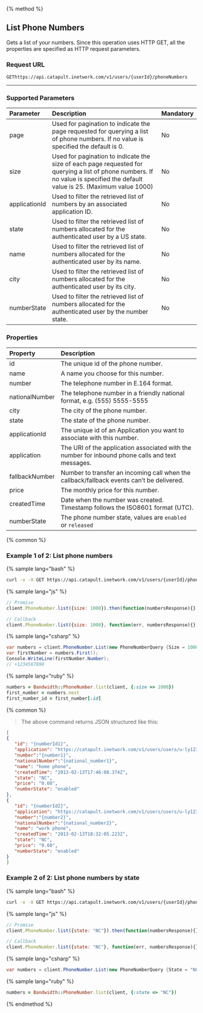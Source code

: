 {% method %}

## List Phone Numbers
Gets a list of your numbers. Since this operation uses HTTP GET, all the properties are specified as HTTP request parameters.

### Request URL

<code class="get">GET</code>`https://api.catapult.inetwork.com/v1/users/{userId}/phoneNumbers`

---

### Supported Parameters
| Parameter     | Description                                                                                                                                                                  | Mandatory |
|:--------------|:-----------------------------------------------------------------------------------------------------------------------------------------------------------------------------|:----------|
| page          | Used for pagination to indicate the page requested for querying a list of phone numbers. If no value is specified the default is 0.                                          | No        |
| size          | Used for pagination to indicate the size of each page requested for querying a list of phone numbers. If no value is specified the default value is 25. (Maximum value 1000) | No        |
| applicationId | Used to filter the retrieved list of numbers by an associated application ID.                                                                                                | No        |
| state         | Used to filter the retrieved list of numbers allocated for the authenticated user by a US state.                                                                             | No        |
| name          | Used to filter the retrieved list of numbers allocated for the authenticated user by its name.                                                                              | No        |
| city          | Used to filter the retrieved list of numbers allocated for the authenticated user by its city.                                                                              | No        |
| numberState   | Used to filter the retrieved list of numbers allocated for the authenticated user by the number state.                                                                       | No        |

### Properties
| Property       | Description                                                                                      |
|:---------------|:-------------------------------------------------------------------------------------------------|
| id             | The unique id of the phone number.                                                               |
| name           | A name you choose for this number.                                                               |
| number         | The telephone number in E.164 format.                                                            |
| nationalNumber | The telephone number in a friendly national format, e.g. (555) 5555-5555                         |
| city           | The city of the phone number.                                                                    |
| state          | The state of the phone number.                                                                   |
| applicationId  | The unique id of an Application you want to associate with this number.                          |
| application    | The URI of the application associated with the number for inbound phone calls and text messages. |
| fallbackNumber | Number to transfer an incoming call when the callback/fallback events can’t be delivered.        |
| price          | The monthly price for this number.                                                               |
| createdTime    | Date when the number was created. Timestamp follows the ISO8601 format (UTC).                    |
| numberState    | The phone number state, values are `enabled` or `released`                                       |

{% common %}


### Example 1 of 2: List phone numbers

{% sample lang="bash" %}

```bash
curl -v -X GET https://api.catapult.inetwork.com/v1/users/{userId}/phoneNumbers -u {token}:{secret} -H "Content-type: application/json"
```

{% sample lang="js" %}

```js
// Promise
client.PhoneNumber.list({size: 1000}).then(function(numbersResponse){});

// Callback
client.PhoneNumber.list({size: 1000}, function(err, numbersResponse){});
```

{% sample lang="csharp" %}

```csharp
var numbers = client.PhoneNumber.List(new PhoneNumberQuery {Size = 1000});
var firstNumber = numbers.First();
Console.WriteLine(firstNumber.Number);
// +1234567890
```

{% sample lang="ruby" %}

```ruby
numbers = Bandwidth::PhoneNumber.list(client, {:size => 1000})
first_number = numbers.next
first_number_id = first_number[:id]
```

{% common %}


> The above command returns JSON structured like this:

```json
[
{
   "id": "{numberId1}",
   "application": "https://catapult.inetwork.com/v1/users/users/u-ly123/applications/a-j321",
   "number":"{number1}",
   "nationalNumber":"{national_number1}",
   "name": "home phone",
   "createdTime": "2013-02-13T17:46:08.374Z",
   "state": "NC",
   "price": "0.60",
   "numberState": "enabled"
},
{
   "id": "{numberId2}",
   "application": "https://catapult.inetwork.com/v1/users/users/u-ly123/applications/a-j123",
   "number":"{number2}",
   "nationalNumber":"{national_number2}",
   "name": "work phone",
   "createdTime": "2013-02-13T18:32:05.223Z",
   "state": "NC",
   "price": "0.60",
   "numberState": "enabled"
}
]
```

### Example 2 of 2: List phone numbers by state

{% sample lang="bash" %}

```bash
curl -v -X GET https://api.catapult.inetwork.com/v1/users/{userId}/phoneNumbers?state=NC -u {token}:{secret} -H "Content-type: application/json"
```

{% sample lang="js" %}

```js
// Promise
client.PhoneNumber.list({state: "NC"}).then(function(numbersResponse){});

// Callback
client.PhoneNumber.list({state: "NC"}, function(err, numbersResponse){});
```

{% sample lang="csharp" %}

```csharp
var numbers = client.PhoneNumber.List(new PhoneNumberQuery {State = "NC"});
```

{% sample lang="ruby" %}

```ruby
numbers = Bandwidth::PhoneNumber.list(client, {:state => "NC"})
```
{% endmethod %}
